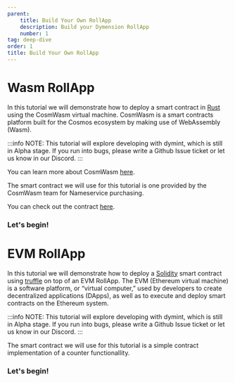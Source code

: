 ```yaml
---
parent:
    title: Build Your Own RollApp
    description: Build your Dymension RollApp
    number: 1
tag: deep-dive
order: 1
title: Build Your Own RollApp
---
```


# Wasm RollApp

In this tutorial we will demonstrate how to deploy a smart contract in [Rust](https://www.rust-lang.org/) using the CosmWasm virtual machine. CosmWasm is a smart contracts platform built for the Cosmos ecosystem by making use of WebAssembly (Wasm).

:::info NOTE:
This tutorial will explore developing with dymint, which is still in Alpha stage. If you run into bugs, please write a Github Issue ticket or let us know in our Discord.
:::

You can learn more about CosmWasm [here](https://docs.cosmwasm.com/docs/1.0/).

The smart contract we will use for this tutorial is one provided by the CosmWasm team for Nameservice purchasing.

You can check out the contract [here](https://github.com/InterWasm/cw-contracts/tree/main/contracts/nameservice).

### Let's begin!

# EVM RollApp

In this tutorial we will demonstrate how to deploy a [Solidity](https://docs.soliditylang.org/) smart contract using [truffle](https://trufflesuite.com/) on top of an EVM RollApp.
The EVM (Ethereum virtual machine) is a software platform, or “virtual computer,” used by developers to create decentralized applications (DApps), as well as to execute and deploy smart contracts on the Ethereum system.

:::info NOTE:
This tutorial will explore developing with dymint, which is still in Alpha stage. If you run into bugs, please write a Github Issue ticket or let us know in our Discord.
:::

The smart contract we will use for this tutorial is a simple contract implementation of a counter functionallity.

### Let's begin!
